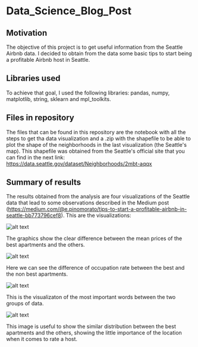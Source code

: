 # Data_Science_Blog_Post

## Motivation
The objective of this project is to get useful information from the Seattle Airbnb data. I decided to obtain from the data some basic tips to start being a profitable Airbnb host in Seattle.

## Libraries used
To achieve that goal, I used the following libraries: pandas, numpy, matplotlib, string, sklearn and mpl_toolkits.

## Files in repository
The files that can be found in this repository are the notebook with all the steps to get tha data visualization and a .zip with the shapefile to be able to plot the shape of the neighborhoods in the last visualization (the Seattle's map). This shapefile was obtained from the Seattle's official site that you can find in the next link: https://data.seattle.gov/dataset/Neighborhoods/2mbt-aqqx

## Summary of results
The results obtained from the analysis are four visualizations of the Seattle data that lead to some observations described in the Medium post (https://medium.com/@e.pinomorato/tips-to-start-a-profitable-airbnb-in-seattle-bb773796cef8). 
This are the visualizations:

![alt text](https://raw.githubusercontent.com/EliPino/Data_Science_Blog_Post/master/seattle_mean_prices.png) 

The graphics show the clear difference between the mean prices of the best apartments and the others.

![alt text](https://raw.githubusercontent.com/EliPino/Data_Science_Blog_Post/master/seattle_occupation_rate.png) 

Here we can see the difference of occupation rate between the best and the non best apartments.

![alt text](https://raw.githubusercontent.com/EliPino/Data_Science_Blog_Post/master/most_important_words.png) 

This is the visualizaton of the most important words between the two groups of data.

![alt text](https://raw.githubusercontent.com/EliPino/Data_Science_Blog_Post/master/seattle_hosts_location.png) 

This image is useful to show the similar distribution between the best apartments and the others, showing the little importance of the location when it comes to rate a host.
